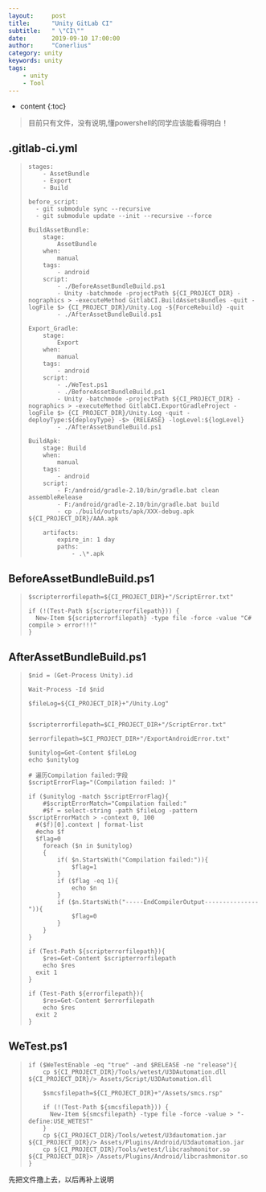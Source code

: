 ```yaml
---
layout:     post
title:      "Unity GitLab CI"
subtitle:   " \"CI\""
date:       2019-09-10 17:00:00
author:     "Conerlius"
category: unity
keywords: unity
tags:
    - unity
    - Tool
---
```

* content
{:toc}

> 目前只有文件，没有说明,懂powershell的同学应该能看得明白！

## .gitlab-ci.yml
> ```
> stages:
>     - AssetBundle
>     - Export
>     - Build
> 
> before_script:
>   - git submodule sync --recursive
>   - git submodule update --init --recursive --force
> 
> BuildAssetBundle:
>     stage:
>         AssetBundle
>     when:
>         manual
>     tags:
>         - android
>     script:
>         - ./BeforeAssetBundleBuild.ps1
>         - Unity -batchmode -projectPath ${CI_PROJECT_DIR} -nographics > -executeMethod GitlabCI.BuildAssetsBundles -quit -logFile $> {CI_PROJECT_DIR}/Unity.Log -${ForceRebuild} -quit
>         - ./AfterAssetBundleBuild.ps1
>         
> Export_Gradle:
>     stage:
>         Export
>     when:
>         manual
>     tags:
>         - android
>     script:
>         - ./WeTest.ps1
>         - ./BeforeAssetBundleBuild.ps1
>         - Unity -batchmode -projectPath ${CI_PROJECT_DIR} -nographics > -executeMethod GitlabCI.ExportGradleProject -logFile $> {CI_PROJECT_DIR}/Unity.Log -quit -deployType:${deployType} -$> {RELEASE} -logLevel:${logLevel}
>         - ./AfterAssetBundleBuild.ps1
>     
> BuildApk:
>     stage: Build
>     when:
>         manual
>     tags:
>         - android
>     script:
>         - F:/android/gradle-2.10/bin/gradle.bat clean assembleRelease
>         - F:/android/gradle-2.10/bin/gradle.bat build
>         - cp ./build/outputs/apk/XXX-debug.apk ${CI_PROJECT_DIR}/AAA.apk
> 
>     artifacts:
>         expire_in: 1 day
>         paths:
>             - .\*.apk       
> ```

## BeforeAssetBundleBuild.ps1
> ```
> $scripterrorfilepath=${CI_PROJECT_DIR}+"/ScriptError.txt"
> 
> if (!(Test-Path ${scripterrorfilepath})) {
> 	New-Item ${scripterrorfilepath} -type file -force -value "C# compile > error!!!"
> }
> ```

## AfterAssetBundleBuild.ps1
> ```
> $nid = (Get-Process Unity).id
> 
> Wait-Process -Id $nid
> 
> $fileLog=${CI_PROJECT_DIR}+"/Unity.Log"
> 
> 
> $scripterrorfilepath=$CI_PROJECT_DIR+"/ScriptError.txt"
> 
> $errorfilepath=$CI_PROJECT_DIR+"/ExportAndroidError.txt"
> 
> $unitylog=Get-Content $fileLog
> echo $unitylog
> 
> # 遍历Compilation failed:字段
> $scriptErrorFlag="(Compilation failed: )"
> 
> if ($unitylog -match $scriptErrorFlag){
>     #$scriptErrorMatch="Compilation failed:"
>     #$f = select-string -path $fileLog -pattern $scriptErrorMatch > -context 0, 100
> 	#($f)[0].context | format-list
> 	#echo $f
> 	$flag=0
>     foreach ($n in $unitylog)
>     {
>         if( $n.StartsWith("Compilation failed:")){
>             $flag=1
>         }
>         if ($flag -eq 1){
>             echo $n
>         }
>         if ($n.StartsWith("-----EndCompilerOutput---------------")){
>             $flag=0
>         }
>     }
> }
> 
> if (Test-Path ${scripterrorfilepath}){
>     $res=Get-Content $scripterrorfilepath
>     echo $res
> 	exit 1
> }
> 
> if (Test-Path ${errorfilepath}){
>     $res=Get-Content $errorfilepath
>     echo $res
> 	exit 2
> }
> ```

## WeTest.ps1
> ```
> if ($WeTestEnable -eq "true" -and $RELEASE -ne "release"){
>     cp ${CI_PROJECT_DIR}/Tools/wetest/U3DAutomation.dll ${CI_PROJECT_DIR}/> Assets/Script/U3DAutomation.dll
> 
>     $smcsfilepath=${CI_PROJECT_DIR}+"/Assets/smcs.rsp"
> 
>     if (!(Test-Path ${smcsfilepath})) {
> 	    New-Item ${smcsfilepath} -type file -force -value > "-define:USE_WETEST"
>     }
>     cp ${CI_PROJECT_DIR}/Tools/wetest/U3dautomation.jar ${CI_PROJECT_DIR}/> Assets/Plugins/Android/U3dautomation.jar
>     cp ${CI_PROJECT_DIR}/Tools/wetest/libcrashmonitor.so ${CI_PROJECT_DIR}> /Assets/Plugins/Android/libcrashmonitor.so
> }
> ```

先把文件撸上去，以后再补上说明